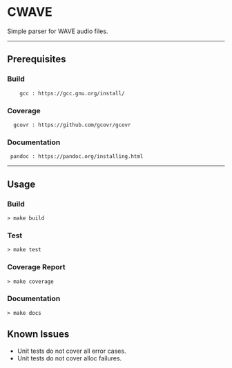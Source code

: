 # CWAVE

Simple parser for WAVE audio files.

---

## Prerequisites

### Build
```
    gcc : https://gcc.gnu.org/install/
```
### Coverage
```
  gcovr : https://github.com/gcovr/gcovr
```
### Documentation
```
 pandoc : https://pandoc.org/installing.html
```

---

## Usage

### Build

`> make build`

### Test

`> make test`

### Coverage Report

`> make coverage`

### Documentation

`> make docs`

## Known Issues
- Unit tests do not cover all error cases.
- Unit tests do not cover alloc failures.
